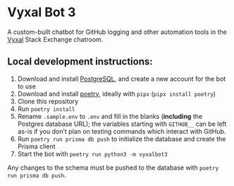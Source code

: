 # Vyxal Bot 3

A custom-built chatbot for GitHub logging and other automation tools in the [Vyxal](https://chat.stackexchange.com/rooms/106764/vyxal) Stack Exchange chatroom.

## Local development instructions:
1. Download and install [PostgreSQL](https://www.postgresql.org/download/), and create a new account for the bot to use
2. Download and install [poetry](https://python-poetry.org), ideally with `pipx` (`pipx install poetry`)
3. Clone this repository
4. Run `poetry install`
5. Rename `.sample.env` to `.env` and fill in the blanks (**including** the Postgres database URL); the variables starting with `GITHUB__` can be left as-is if you don't plan on testing commands which interact with GitHub.
6. Run `poetry run prisma db push` to initialize the database and create the Prisma client
7. Start the bot with `poetry run python3 -m vyxalbot3`

Any changes to the schema must be pushed to the database with `poetry run prisma db push`.